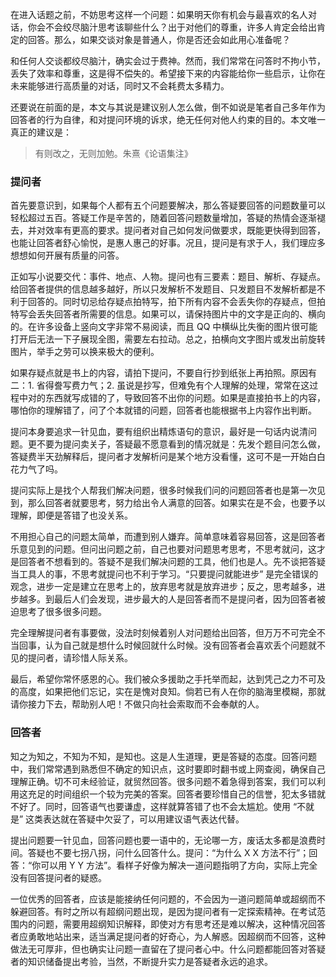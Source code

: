 
在进入话题之前，不妨思考这样一个问题：如果明天你有机会与最喜欢的名人对话，你会不会绞尽脑汁思考该聊些什么？出于对他们的尊重，许多人肯定会给出肯定的回答。那么，如果交谈对象是普通人，你是否还会如此用心准备呢？

和任何人交谈都绞尽脑汁，确实会过于费神。然而，我们常常在问答时不拘小节，丢失了效率和尊重，这是得不偿失的。希望接下来的内容能给你一些启示，让你在未来能够进行高质量的对话，同时又不会耗费太多精力。

还要说在前面的是，本文与其说是建议别人怎么做，倒不如说是笔者自己多年作为回答者的行为自律，和对提问环境的诉求，绝无任何对他人约束的目的。本文唯一真正的建议是：

> 有则改之，无则加勉。朱熹《论语集注》

### 提问者

首先要意识到，如果每个人都有五个问题要解决，那么答疑要回答的问题数量可以轻松超过五百。答疑工作是辛苦的，随着回答问题数量增加，答疑的热情会逐渐褪去，并对效率有更高的要求。提问者对自己如何发问做要求，既能更快得到回答，也能让回答者舒心愉悦，是惠人惠己的好事。况且，提问是有求于人，我们理应多想想如何开展有质量的问答。

正如写小说要交代：事件、地点、人物。提问也有三要素：题目、解析、存疑点。给回答者提供的信息越多越好，所以只发解析不发题目、只发题目不发解析都是不利于回答的。同时切忌给存疑点拍特写，拍下所有内容不会丢失你的存疑点，但拍特写会丢失回答者所需要的信息。如果可以，请保持图片中的文字是正向的、横向的。在许多设备上竖向文字非常不易阅读，而且 QQ 中横纵比失衡的图片很可能打开后无法一下子展现全图，需要左右拉动。总之，拍横向文字图片或发出前旋转图片，举手之劳可以换来极大的便利。

如果存疑点就是书上的内容，请拍下提问，不要自行抄到纸张上再拍照。原因有二：1. 省得誊写费力气；2. 虽说是抄写，但难免有个人理解的处理，常常在这过程中对的东西就写成错的了，导致回答不出你的问题。如果是直接拍书上的内容，哪怕你的理解错了，问了个本就错的问题，回答者也能根据书上内容作出判断。

提问本身要追求一针见血，要有组织出精炼语句的意识，最好是一句话内说清问题。更不要为提问卖关子，答疑最不愿意看到的情况就是：先发个题目问怎么做，答疑费半天劲解释后，提问者才发解析问是某个地方没看懂，这可不是一开始白白花力气了吗。

提问实际上是找个人帮我们解决问题，很多时候我们问的问题回答者也是第一次见到，那么回答者就要思考，努力给出令人满意的回答。如果实在是不会，也要予以理解，即便是答错了也没关系。

不用担心自己的问题太简单，而遭到别人嫌弃。简单意味着容易回答，这是回答者乐意见到的问题。但问出问题之前，自己也要对问题思考思考，不思考就问，这才是回答者不想看到的。答疑不是我们解决问题的工具，他们也是人。先不谈把答疑当工具人的事，不思考就提问也不利于学习。“只要提问就能进步” 是完全错误的观念，进步一定是建立在思考上的，放弃思考就是放弃进步；反之，思考越多，进步越多。到最后人们会发现，进步最大的人是回答者而不是提问者，因为回答者被迫思考了很多很多问题。

完全理解提问者有事要做，没法时刻候着别人对问题给出回答，但万万不可完全不当回事，认为自己就是想什么时候回就什么时候。没有回答者会喜欢丢个问题就不见的提问者，请珍惜人际关系。

最后，希望你常怀感恩的心。我们被众多援助之手托举而起，达到凭己之力不可及的高度，如果把他们忘记，实在是愧对良知。倘若已有人在你的脑海里模糊，那就请你接力下去，帮助别人吧！不做只向社会索取而不会奉献的人。

### 回答者

知之为知之，不知为不知，是知也。这是人生道理，更是答疑的态度。回答问题中，我们常常遇到熟悉但不确定的知识点，这时要即时翻书或上网查阅，确保自己理解正确。切不可未经验证，就贸然回答。很多问题不着急得到答案，我们可以利用这充足的时间组织一个较为完美的答案。回答者要珍惜自己的信誉，犯太多错就不好了。同时，回答语气也要谦虚，这样就算答错了也不会太尴尬。使用 “不就是” 这类表达就在答疑中欠妥了，可以用建议语气表达代替。

提出问题要一针见血，回答问题也要一语中的，无论哪一方，废话太多都是浪费时间。答疑也不要七拐八拐，问什么回答什么。提问：“为什么 X X 方法不行”；回答：“你可以用 Y Y 方法”。看样子好像为解决一道问题指明了方向，实际上完全没有回答提问者的疑惑。

一位优秀的回答者，应该是能接纳任何问题的，不会因为一道问题简单或超纲而不躲避回答。有时之所以有超纲问题出现，是因为提问者有一定探索精神。在考试范围内的问题，需要用超纲知识解释，即使对方有思考还是难以解决，这种情况回答者应勇敢地站出来，适当满足提问者的好奇心，为人解惑。因超纲而不回答，这种做法无可厚非，但也确实让问题一直留在了提问者心中。什么问题都能回答对答疑者的知识储备提出考验，当然，不断提升实力是答疑者永远的追求。